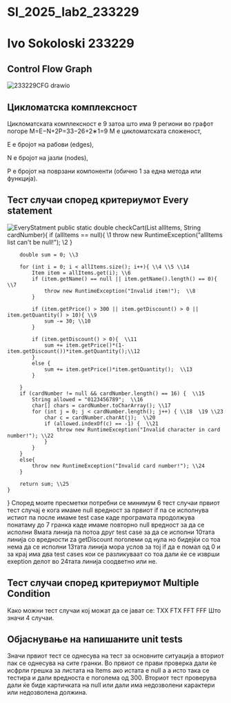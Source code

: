 # SI_2025_lab2_233229

# Ivo Sokoloski 233229

## Control Flow Graph

![233229CFG drawio](https://github.com/user-attachments/assets/86728058-460e-46f6-a431-72c5ee18bb64)



## Цикломатска комплексност
Цикломатската комплексност е 9 затоа што има 9 региони во графот погоре
M=E−N+2P=33−26+2∗1=9
M е цикломатската сложеност,

E е бројот на рабови (edges),

N е бројот на јазли (nodes),

P е бројот на поврзани компоненти (обично 1 за една метода или функција).


## Тест случаи според критериумот Every statement
![EveryStatment](https://github.com/user-attachments/assets/4b1314b3-0151-4541-8c97-d845cc35713c)
public static double checkCart(List<Item> allItems, String cardNumber){
        if (allItems == null){  \\1
            throw new RuntimeException("allItems list can't be null!"); \\2
        }

        double sum = 0; \\3

        for (int i = 0; i < allItems.size(); i++){ \\4 \\5 \\14
            Item item = allItems.get(i); \\6
            if (item.getName() == null || item.getName().length() == 0){ \\7
                throw new RuntimeException("Invalid item!");  \\8
            }

            if (item.getPrice() > 300 || item.getDiscount() > 0 || item.getQuantity() > 10){ \\9
                sum -= 30; \\10
            }

            if (item.getDiscount() > 0){  \\11
                sum += item.getPrice()*(1-item.getDiscount())*item.getQuantity();\\12
            }
            else {
                sum += item.getPrice()*item.getQuantity();  \\13
            }

        }
        if (cardNumber != null && cardNumber.length() == 16) {  \\15
            String allowed = "0123456789";  \\16
            char[] chars = cardNumber.toCharArray(); \\17
            for (int j = 0; j < cardNumber.length(); j++) { \\18  \19 \\23
                char c = cardNumber.charAt(j);  \\20
                if (allowed.indexOf(c) == -1) {  \\21
                    throw new RuntimeException("Invalid character in card number!"); \\22
                }
            }
        }
        else{
            throw new RuntimeException("Invalid card number!"); \\24
        }

        return sum; \\25
    }
}
Според моите пресметки потребни се минимум 6 тест случаи првиот тест случај е кога имаме null вредност за првиот if па се исполнува истиот па после имаме test case каде програмата продолжува понатаму до 7 гранка каде имаме повторно null вредност за да се исполни 8мата линија па потоа друг test case за да се исполни 10тата линија со вредности za getDiscount поголеми од нула но бидејќи со тоа нема да се исполни 13тата линија мора услов за тој if да е помал од 0 и за крај има два test cases  кои се разликуваат со тоа дали ќе се изврши exeption делот во 24тата линија соодветно или не.


## Тест случаи според критериумот Multiple Condition
Како можни тест случаи кој можат да се јават се:
TXX
FTX
FFT
FFF
Што значи 4 случаи.

## Објаснување на напишаните unit tests
Значи првиот тест се однесува на тест за основните ситуација а вториот пак се однесува на сите гранки. Во првиот се прави проверка дали ќе исфрли грешка за листата на Items ако истата е null a а исто така се тестира и дали вредноста е поголема од 300. Вториот тест проверува дали ќе биде картичката на null или дали има недозволени карактери или недозволена должина.


